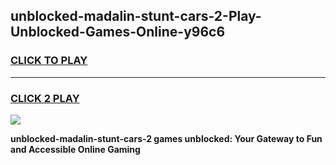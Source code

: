 
## unblocked-madalin-stunt-cars-2-Play-Unblocked-Games-Online-y96c6
<h3>
<a href="https://premium76.site?title=unblocked-madalin-stunt-cars-2&ref=25A">CLICK TO PLAY</a></h3>
<hr>

<h3>
<a href="https://premium76.site?title=unblocked-madalin-stunt-cars-2&ref=25A">CLICK 2 PLAY</a>
  
</h3>

<a href="https://premium76.site?title=unblocked-madalin-stunt-cars-2&ref=25A"><img src="https://clearcache.store/games.png"></a>


**unblocked-madalin-stunt-cars-2 games unblocked: Your Gateway to Fun and Accessible Online Gaming**
